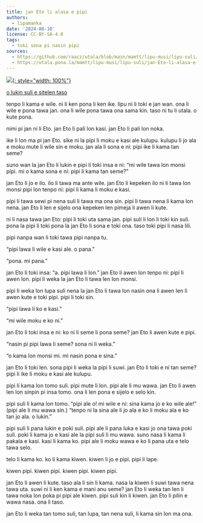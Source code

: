 ```yaml
---
title: jan Eto li alasa e pipi
authors:
  - lipamanka
date: '2024-08-10'
license: CC-BY-SA-4.0
tags:
  - toki sona pi nasin pipi
sources:
  - https://github.com/raacz/utala/blob/main/mamtt/lipu-musi/lipu-suli/jan-Eto-li-alasa-e-pipi.md
  - https://utala.pona.la/mamtt/lipu-musi/lipu-suli/jan-Eto-li-alasa-e-pipi.html
---
```


[![](sitelen-Eto.svg){: style="width: 100%"}](https://raw.githubusercontent.com/raacz/utala/refs/heads/main/mamtt/lipu-musi/lipu-suli/sitelen-Eto.svg)

[o lukin suli e sitelen taso](sitelen-Eto.svg)

tenpo li kama e wile. ni li ken pona li ken ike. lipu ni li toki e jan wan. ona li wile e pona tawa jan. ona li wile pona tawa ona sama kin. taso ni tu li utala. o kute pona. 

nimi pi jan ni li Eto. jan Eto li pali lon kasi. jan Eto li pali lon noka. 

ike li lon ma pi jan Eto. sike ni la pipi li moku e kasi ale kulupu. kulupu li jo ala e moku mute li wile sin e moku. jan ala li sona e ni: pipi ike li kama tan seme? 

suno wan la jan Eto li lukin e pipi li toki insa e ni: “mi wile tawa lon monsi pipi. mi o kama sona e ni: pipi li kama tan seme?” 

jan Eto li jo e ilo. ilo li tawa ma ante wile. jan Eto li kepeken ilo ni li tawa lon monsi pipi lon tenpo ni: pipi li kama li moku e kasi. 

pipi li tawa sewi pi nena suli li tawa ma ona sin.  pipi li tawa nena li kama lon nena. jan Eto li len e sijelo ona kepeken len pimeja li awen li kute. 

ni li nasa tawa jan Eto: pipi li toki uta sama jan. pipi suli li lon li toki kin suli. pona la pipi li toki pona la jan Eto li sona e toki ona. taso toki pipi li nasa lili. 

pipi nanpa wan li toki tawa pipi nanpa tu. 

“pipi lawa li wile e kasi ale. o pana.” 

“pona. mi pana.” 

jan Eto li toki insa: “a. pipi lawa li lon.” jan Eto li awen lon tenpo ni: pipi li awen lon. pipi li weka la jan Eto li tawa len lon monsi. 

pipi li weka lon lupa suli nena la jan Eto li tawa lon nasin ona li awen len li awen kute e toki pipi. pipi li toki sin. 

“pipi lawa li ko e kasi.” 

“mi wile moku e ko ni.” 

jan Eto li toki insa e ni: ko ni li seme li pona seme? jan Eto li awen kute e pipi. 

“nasin pi pipi lawa li seme? sona ni li weka.” 

“o kama lon monsi mi. mi nasin pona e sina.” 

jan Eto li toki len. sona pipi li weka la pipi li suwi. jan Eto li toki e ni tan seme? pipi li ike li moku e kasi ale kulupu. 

pipi li kama lon tomo suli. pipi mute li lon. pipi ale li mu wawa. jan Eto li awen len lon sinpin pi insa tomo. ona li len pona e sijelo e selo kin. 

pipi suli li kama lon tomo. “pipi ale o! mi wile e ni: sina kama jo e ko wile ale!” (pipi ale li mu wawa sin.) “tenpo ni la sina ale li jo ala e ko li moku ala e ko tan jo ala. o lukin.” 

pipi suli li pana lukin e poki suli. pipi ale li pana luka e kasi jo ona tawa poki suli. poki li kama jo e kasi ale la pipi suli li mu wawa. suno nasa li kama li pakala e kasi. kasi li kama ko. pipi ale li moku wawa e ko li pana uta e telo tawa selo. 

telo li kama ko. ko li kama kiwen. kiwen li jo e pipi. pipi li lape. 

kiwen pipi. kiwen pipi. kiwen pipi. kiwen pipi. 

jan Eto li awen li kute. taso ala li sin li kama. nasa la kiwen li suwi tawa nena tawa uta. suwi ni li ken kama e mani anu seme? jan Eto li weka tan len li tawa noka lon poka pi pipi ale kiwen. pipi suli kin li kiwen. jan Eto li pilin e wawa nasa. ona li taso. 

jan Eto li weka tan tomo suli, tan lupa, tan nena suli, li kama sin lon ma ona.
